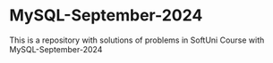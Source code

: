 # MySQL-September-2024
This is a repository with solutions of problems in SoftUni Course with MySQL-September-2024
